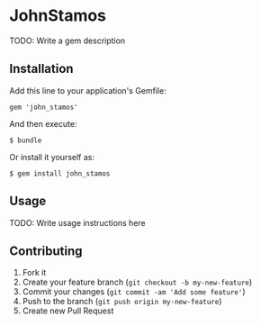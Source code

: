 # JohnStamos

TODO: Write a gem description

## Installation

Add this line to your application's Gemfile:

    gem 'john_stamos'

And then execute:

    $ bundle

Or install it yourself as:

    $ gem install john_stamos

## Usage

TODO: Write usage instructions here

## Contributing

1. Fork it
2. Create your feature branch (`git checkout -b my-new-feature`)
3. Commit your changes (`git commit -am 'Add some feature'`)
4. Push to the branch (`git push origin my-new-feature`)
5. Create new Pull Request
